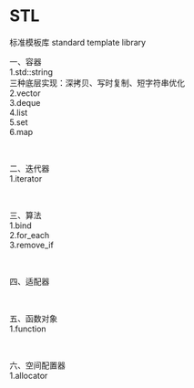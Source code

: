 # STL 
标准模板库  standard template library <br>

一、容器 <br>
1.std::string <br>
三种底层实现：深拷贝、写时复制、短字符串优化 <br>
2.vector <br>
3.deque <br>
4.list <br>
5.set <br>
6.map <br>

<br>

二、迭代器 <br>
1.iterator <br>

<br>

三、算法 <br>
1.bind <br>
2.for_each <br>
3.remove_if <br>

<br>

四、适配器 <br>

<br>

五、函数对象 <br>
1.function <br>

 <br>
 
六、空间配置器 <br>
1.allocator <br>
